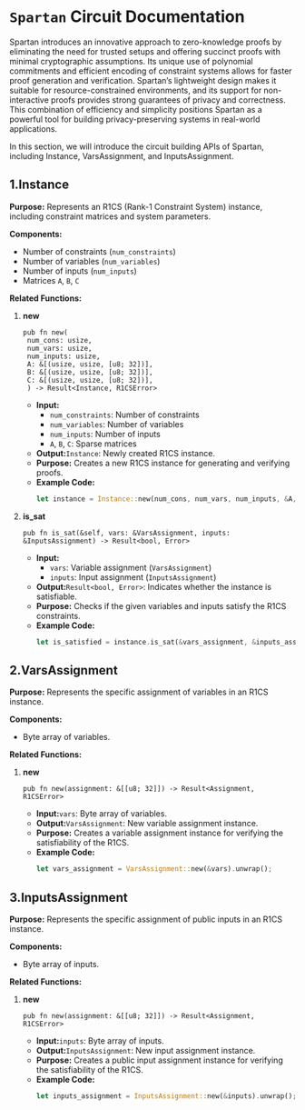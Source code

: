 # `Spartan` Circuit Documentation

Spartan introduces an innovative approach to zero-knowledge proofs by eliminating the need for trusted setups and offering succinct proofs with minimal cryptographic assumptions. Its unique use of polynomial commitments and efficient encoding of constraint systems allows for faster proof generation and verification. Spartan’s lightweight design makes it suitable for resource-constrained environments, and its support for non-interactive proofs provides strong guarantees of privacy and correctness. This combination of efficiency and simplicity positions Spartan as a powerful tool for building privacy-preserving systems in real-world applications.

In this section, we will introduce the circuit building APIs of Spartan, including Instance, VarsAssignment, and InputsAssignment.

## 1.Instance

**Purpose:** Represents an R1CS (Rank-1 Constraint System) instance, including constraint matrices and system parameters.

**Components:**
- Number of constraints (`num_constraints`)
- Number of variables (`num_variables`)
- Number of inputs (`num_inputs`)
- Matrices `A`, `B`, `C`

**Related Functions:**

1. **new**
   ```
   pub fn new(
    num_cons: usize,
    num_vars: usize,
    num_inputs: usize,
    A: &[(usize, usize, [u8; 32])],
    B: &[(usize, usize, [u8; 32])],
    C: &[(usize, usize, [u8; 32])],
    ) -> Result<Instance, R1CSError>
   ```
   - **Input:**
     - `num_constraints`: Number of constraints
     - `num_variables`: Number of variables
     - `num_inputs`: Number of inputs
     - `A`, `B`, `C`: Sparse matrices
   - **Output:**`Instance`: Newly created R1CS instance.
   - **Purpose:** Creates a new R1CS instance for generating and verifying proofs.
   - **Example Code:**
     ```rust
     let instance = Instance::new(num_cons, num_vars, num_inputs, &A, &B, &C).unwrap();
     ```

2. **is_sat**
   ```
   pub fn is_sat(&self, vars: &VarsAssignment, inputs: &InputsAssignment) -> Result<bool, Error>
   ```
   - **Input:**
     - `vars`: Variable assignment (`VarsAssignment`)
     - `inputs`: Input assignment (`InputsAssignment`)
   - **Output:**`Result<bool, Error>`: Indicates whether the instance is satisfiable.
   - **Purpose:** Checks if the given variables and inputs satisfy the R1CS constraints.
   - **Example Code:**
     ```rust
     let is_satisfied = instance.is_sat(&vars_assignment, &inputs_assignment).unwrap();
     ```

## 2.VarsAssignment

**Purpose:** Represents the specific assignment of variables in an R1CS instance.

**Components:**
- Byte array of variables.

**Related Functions:**

1. **new**
   ```
   pub fn new(assignment: &[[u8; 32]]) -> Result<Assignment, R1CSError>
   ```

   - **Input:**`vars`: Byte array of variables.
   - **Output:**`VarsAssignment`: New variable assignment instance.
   - **Purpose:** Creates a variable assignment instance for verifying the satisfiability of the R1CS.
   - **Example Code:**
     ```rust
     let vars_assignment = VarsAssignment::new(&vars).unwrap();
     ```

## 3.InputsAssignment

**Purpose:** Represents the specific assignment of public inputs in an R1CS instance.

**Components:**
- Byte array of inputs.

**Related Functions:**

1. **new**
   ```
   pub fn new(assignment: &[[u8; 32]]) -> Result<Assignment, R1CSError>
   ```

   - **Input:**`inputs`: Byte array of inputs.
   - **Output:**`InputsAssignment`: New input assignment instance.
   - **Purpose:** Creates a public input assignment instance for verifying the satisfiability of the R1CS.
   - **Example Code:**
     ```rust
     let inputs_assignment = InputsAssignment::new(&inputs).unwrap();
     ```